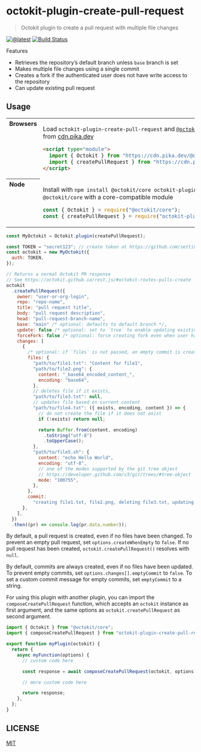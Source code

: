 # octokit-plugin-create-pull-request

> Octokit plugin to create a pull request with multiple file changes

[![@latest](https://img.shields.io/npm/v/octokit-plugin-create-pull-request.svg)](https://www.npmjs.com/package/octokit-plugin-create-pull-request)
[![Build Status](https://github.com/gr2m/octokit-plugin-create-pull-request/workflows/Test/badge.svg)](https://github.com/gr2m/octokit-plugin-create-pull-request/actions?query=workflow%3ATest+branch%3Amain)

Features

- Retrieves the repository’s default branch unless `base` branch is set
- Makes multiple file changes using a single commit
- Creates a fork if the authenticated user does not have write access to the repository
- Can update existing pull request

## Usage

<table>
<tbody valign=top align=left>
<tr><th>
Browsers
</th><td width=100%>

Load `octokit-plugin-create-pull-request` and [`@octokit/core`](https://github.com/octokit/core.js) (or core-compatible module) directly from [cdn.pika.dev](https://cdn.pika.dev)

```html
<script type="module">
  import { Octokit } from "https://cdn.pika.dev/@octokit/core";
  import { createPullRequest } from "https://cdn.pika.dev/octokit-plugin-create-pull-request";
</script>
```

</td></tr>
<tr><th>
Node
</th><td>

Install with `npm install @octokit/core octokit-plugin-create-pull-request`. Optionally replace `@octokit/core` with a core-compatible module

```js
const { Octokit } = require("@octokit/core");
const { createPullRequest } = require("octokit-plugin-create-pull-request");
```

</td></tr>
</tbody>
</table>

```js
const MyOctokit = Octokit.plugin(createPullRequest);

const TOKEN = "secret123"; // create token at https://github.com/settings/tokens/new?scopes=repo
const octokit = new MyOctokit({
  auth: TOKEN,
});

// Returns a normal Octokit PR response
// See https://octokit.github.io/rest.js/#octokit-routes-pulls-create
octokit
  .createPullRequest({
    owner: "user-or-org-login",
    repo: "repo-name",
    title: "pull request title",
    body: "pull request description",
    head: "pull-request-branch-name",
    base: "main" /* optional: defaults to default branch */,
    update: false /* optional: set to `true` to enable updating existing pull requests */,
    forceFork: false /* optional: force creating fork even when user has write rights */,
    changes: [
      {
        /* optional: if `files` is not passed, an empty commit is created instead */
        files: {
          "path/to/file1.txt": "Content for file1",
          "path/to/file2.png": {
            content: "_base64_encoded_content_",
            encoding: "base64",
          },
          // deletes file if it exists,
          "path/to/file3.txt": null,
          // updates file based on current content
          "path/to/file4.txt": ({ exists, encoding, content }) => {
            // do not create the file if it does not exist
            if (!exists) return null;

            return Buffer.from(content, encoding)
              .toString("utf-8")
              .toUpperCase();
          },
          "path/to/file5.sh": {
            content: "echo Hello World",
            encoding: "utf-8",
            // one of the modes supported by the git tree object
            // https://developer.github.com/v3/git/trees/#tree-object
            mode: "100755",
          },
        },
        commit:
          "creating file1.txt, file2.png, deleting file3.txt, updating file4.txt (if it exists), file5.sh",
      },
    ],
  })
  .then((pr) => console.log(pr.data.number));
```

By default, a pull request is created, even if no files have been changed. To prevent an empty pull request, set `options.createWhenEmpty` to `false`. If no pull request has been created, `octokit.createPullRequest()` resolves with `null`.

By default, commits are always created, even if no files have been updated. To prevent empty commits, set `options.changes[].emptyCommit` to `false`. To set a custom commit message for empty commits, set `emptyCommit` to a string.

For using this plugin with another plugin, you can import the `composeCreatePullRequest` function, which accepts an `octokit` instance as first argument, and the same options as `octokit.createPullRequest` as second argument.

```js
import { Octokit } from "@octokit/core";
import { composeCreatePullRequest } from "octokit-plugin-create-pull-request";

export function myPlugin(octokit) {
  return {
    async myFunction(options) {
      // custom code here

      const response = await composeCreatePullRequest(octokit, options);

      // more custom code here

      return response;
    },
  };
}
```

## LICENSE

[MIT](LICENSE)
